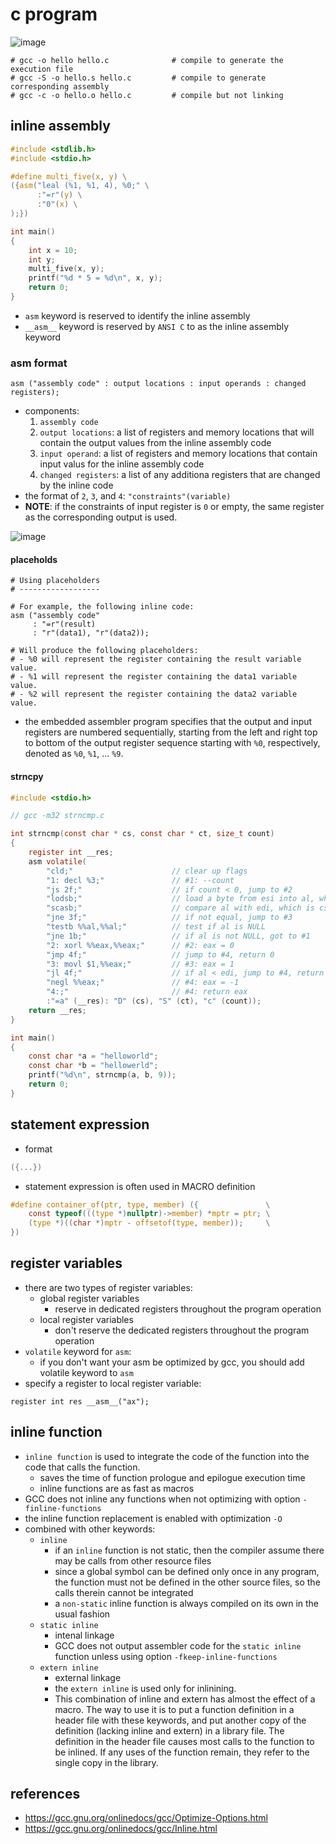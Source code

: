 # c program
![image](https://user-images.githubusercontent.com/35479537/222869124-aec1db65-855b-4301-a7f0-dbe516b22d0e.png)

```
# gcc -o hello hello.c              # compile to generate the execution file
# gcc -S -o hello.s hello.c         # compile to generate corresponding assembly
# gcc -c -o hello.o hello.c         # compile but not linking
```
## inline assembly
```c
#include <stdlib.h>
#include <stdio.h>

#define multi_five(x, y) \
({asm("leal (%1, %1, 4), %0;" \
      :"=r"(y) \
      :"0"(x) \
);})

int main()
{
    int x = 10;
    int y;
    multi_five(x, y);
    printf("%d * 5 = %d\n", x, y);
    return 0;
}
```
* `asm` keyword is reserved to identify the inline assembly
* `__asm__` keyword is reserved by `ANSI C` to as the inline assembly keyword

### asm format
```
asm ("assembly code" : output locations : input operands : changed registers);
```
* components:
    1. `assembly code`
    2. `output locations`: a list of registers and memory locations that will contain the output values from the inline assembly code
    3. `input operand`: a list of registers and memory locations that contain input valus for the inline assembly code
    4. `changed registers`: a list of any additiona registers that are changed by the inline code
* the format of `2`, `3`, and `4`: `"constraints"(variable)`
* **NOTE**: if the constraints of input register is `0` or empty, the same register as the corresponding output is used.

![image](https://user-images.githubusercontent.com/35479537/222896163-3cf8d53a-4cdc-4e04-b382-5936e80ac3b5.png)

#### placeholds
```
# Using placeholders
# ------------------

# For example, the following inline code:
asm ("assembly code"
     : "=r"(result)
     : "r"(data1), "r"(data2));

# Will produce the following placeholders:
# - %0 will represent the register containing the result variable value.
# - %1 will represent the register containing the data1 variable value.
# - %2 will represent the register containing the data2 variable value.
```
* the embedded assembler program specifies that the output and input registers are numbered sequentially, starting from the left and right top to bottom of the output register sequence starting with `%0`, respectively, denoted as `%0`, `%1`, ... `%9`. 

#### strncpy
```c
#include <stdio.h>

// gcc -m32 strncmp.c

int strncmp(const char * cs, const char * ct, size_t count)
{
    register int __res;
    asm volatile(
        "cld;"                      // clear up flags
        "1: decl %3;"               // #1: --count
        "js 2f;"                    // if count < 0, jump to #2
        "lodsb;"                    // load a byte from esi into al, which is ct
        "scasb;"                    // compare al with edi, which is cs
        "jne 3f;"                   // if not equal, jump to #3
        "testb %%al,%%al;"          // test if al is NULL
        "jne 1b;"                   // if al is not NULL, got to #1
        "2: xorl %%eax,%%eax;"      // #2: eax = 0
        "jmp 4f;"                   // jump to #4, return 0
        "3: movl $1,%%eax;"         // #3: eax = 1
        "jl 4f;"                    // if al < edi, jump to #4, return 1
        "negl %%eax;"               // #4: eax = -1
        "4:;"                       // #4: return eax
        :"=a" (__res): "D" (cs), "S" (ct), "c" (count));
    return __res;
}

int main()
{
    const char *a = "helloworld";
    const char *b = "hellowerld";
    printf("%d\n", strncmp(a, b, 9));
    return 0;
}
```

## statement expression
* format
```c
({...})
```
* statement expression is often used in MACRO definition
```c
#define container_of(ptr, type, member) ({               \
    const typeof(((type *)nullptr)->member) *mptr = ptr; \
    (type *)((char *)mptr - offsetof(type, member));     \
})
```

## register variables
* there are two types of register variables:
    * global register variables
        * reserve in dedicated registers throughout the program operation
    * local register variables
        * don't reserve the dedicated registers throughout the program operation
* `volatile` keyword for `asm`:
    * if you don't want your asm be optimized by gcc, you should add volatile keyword to `asm`
* specify a register to local register variable:
```
register int res __asm__("ax");
```

## inline function
* `inline function` is used to integrate the code of the function into the code that calls the function.
    * saves the time of function prologue and epilogue execution time
    * inline functions are as fast as macros
* GCC does not inline any functions when not optimizing with option `-finline-functions`
* the inline function replacement is enabled with optimization `-O`
* combined with other keywords:
    * `inline`
        * if an `inline` function is not static, then the compiler assume there may be calls from other resource files
        * since a global symbol can be defined only once in any program, the function must not be defined in the other source files, so the calls therein cannot be integrated
        *  a `non-static` inline function is always compiled on its own in the usual fashion
    * `static inline`
        * intenal linkage
        * GCC does not output assembler code for the `static inline` function unless using option `-fkeep-inline-functions`
    * `extern inline`
        * external linkage
        * the `extern inline` is used only for inlinining.
        * This combination of inline and extern has almost the effect of a macro. The way to use it is to put a function definition in a header file with these keywords, and put another copy of the definition (lacking inline and extern) in a library file. The definition in the header file causes most calls to the function to be inlined. If any uses of the function remain, they refer to the single copy in the library.
## references
* https://gcc.gnu.org/onlinedocs/gcc/Optimize-Options.html
* https://gcc.gnu.org/onlinedocs/gcc/Inline.html
